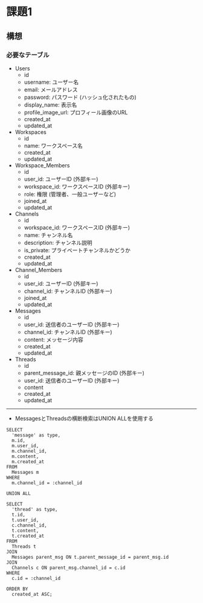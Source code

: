 # 課題1
## 構想
### 必要なテーブル
- Users
    - id
    - username: ユーザー名
    - email: メールアドレス
    - password: パスワード (ハッシュ化されたもの)
    - display_name: 表示名
    - profile_image_url: プロフィール画像のURL
    - created_at
    - updated_at
- Workspaces
    - id
    - name: ワークスペース名
    - created_at
    - updated_at
- Workspace_Members
    - id
    - user_id: ユーザーID (外部キー)
    - workspace_id: ワークスペースID (外部キー)
    - role: 権限 (管理者、一般ユーザーなど)
    - joined_at
    - updated_at
- Channels
    - id
    - workspace_id: ワークスペースID (外部キー)
    - name: チャンネル名
    - description: チャンネル説明
    - is_private: プライベートチャンネルかどうか
    - created_at
    - updated_at
- Channel_Members
    - id
    - user_id: ユーザーID (外部キー)
    - channel_id: チャンネルID (外部キー)
    - joined_at
    - updated_at
- Messages
    - id
    - user_id: 送信者のユーザーID (外部キー)
    - channel_id: チャンネルID (外部キー)
    - content: メッセージ内容
    - created_at
    - updated_at
- Threads
    - id
    - parent_message_id: 親メッセージのID (外部キー)
    - user_id: 送信者のユーザーID (外部キー)
    - content
    - created_at
    - updated_at
---
- MessagesとThreadsの横断検索はUNION ALLを使用する
```
SELECT
  'message' as type,
  m.id,
  m.user_id,
  m.channel_id,
  m.content,
  m.created_at
FROM
  Messages m
WHERE
  m.channel_id = :channel_id

UNION ALL

SELECT
  'thread' as type,
  t.id,
  t.user_id,
  c.channel_id,
  t.content,
  t.created_at
FROM
  Threads t
JOIN
  Messages parent_msg ON t.parent_message_id = parent_msg.id
JOIN
  Channels c ON parent_msg.channel_id = c.id
WHERE
  c.id = :channel_id

ORDER BY
  created_at ASC;
```
